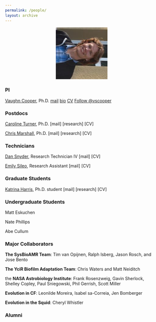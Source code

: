 ```yaml
---
permalink: /people/
layout: archive
---
```

<p align="center"> <img src="/images/CooperHeadshot.jpeg" /> </p>

### PI

[Vaughn Cooper](/people/VaughnCooper/), Ph.D. [mail](mailto:vaughn.cooper@pitt.edu) [bio](/cooper-bio) [CV](/cv) <a href="https://twitter.com/vscooper" class="twitter-follow-button" data-show-count="false">Follow @vscooper</a><script async src="//platform.twitter.com/widgets.js" charset="utf-8"></script>

### Postdocs
[Caroline Turner](/people/CarolineTurner/), Ph.D. [mail] [research] [CV]

[Chris Marshall](/people/ChrisMarshall/), Ph.D. [mail] [research] [CV]

### Technicians

[Dan Snyder](/people/DanSnyder/), Research Technician IV [mail] [CV]

[Emily Sileo](/people/EmilySileo/), Research Assistant [mail] [CV]

### Graduate Students

[Katrina Harris](/people/KatrinaHarris/), Ph.D. student [mail] [research] [CV]

### Undergraduate Students

Matt Eskuchen

Nate Phillips

Abe Cullum

### Major Collaborators
**The SysBioAMR Team**: Tim van Opijnen, Ralph Isberg, Jason Rosch, and Jose Bento

**The YciR Biofilm Adaptation Team**: Chris Waters and Matt Neiditch

the **NASA Astrobiology Institute**: Frank Rosenzweig, Gavin Sherlock, Shelley Copley, Paul Sniegowski, Phil Gerrish, Scott Miller

**Evolution in CF**: Leonilde Moreira, Isabel sa-Correia, Jen Bomberger

**Evolution in the Squid**: Cheryl Whistler

### Alumni

